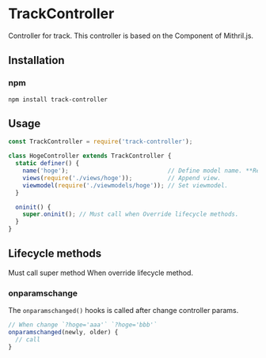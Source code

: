 # TrackController
Controller for track.
This controller is based on the Component of Mithril.js.

## Installation

### npm

```shell
npm install track-controller
```

## Usage

```javascript
const TrackController = require('track-controller');

class HogeController extends TrackController {
  static definer() {
    name('hoge');                            // Define model name. **Required**
    views(require('./views/hoge'));          // Append view.
    viewmodel(require('./viewmodels/hoge')); // Set viewmodel.
  }

  oninit() {
    super.oninit(); // Must call when Override lifecycle methods.
  }
}
```

## Lifecycle methods

Must call super method When override lifecycle method.

### onparamschange

The `onparamschanged()` hooks is called after change controller params.

```javascript
// When change `?hoge='aaa'` `?hoge='bbb'`
onparamschanged(newly, older) {
  // call  
}
```
